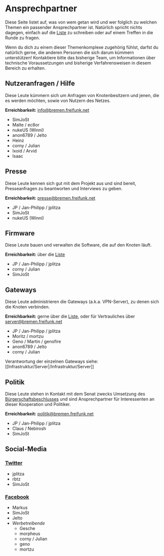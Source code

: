 # Ansprechpartner

Diese Seite listet auf, was von wem getan wird und wer folglich zu welchen Themen ein passender Ansprechpartner ist. Natürlich spricht nichts dagegen, einfach auf die [Liste](liste@bremen.freifunk.net) zu schreiben oder auf einem Treffen in die Runde zu fragen.

Wenn du dich zu einem dieser Themenkomplexe zugehörig fühlst, darfst du natürlich gerne, die anderen Personen die sich darum kümmern unterstützen! Kontaktiere bitte das bisherige Team, um Informationen über technische Voraussetzungen und bisherige Verfahrensweisen in diesem Bereich zu erhalten.


## Nutzeranfragen / Hilfe
Diese Leute kümmern sich um Anfragen von Knotenbesitzern und jenen, die es werden möchten, sowie von Nutzern des Netzes.

**Erreichbarkeit:** info@bremen.freifunk.net

* SimJoSt
* Malte / ec8or
* nukeUS (Winni)
* anon6789 / Jelto
* Heinz
* corny / Julian
* Ixoid / Arvid
* Isaac


## Presse
Diese Leute kennen sich gut mit dem Projekt aus und sind bereit, Presseanfragen zu beantworten und Interviews zu geben.

**Erreichbarkeit:** presse@bremen.freifunk.net

* JP / Jan-Philipp / jplitza
* SimJoSt
* nukeUS (Winni)


## Firmware
Diese Leute bauen und verwalten die Software, die auf den Knoten läuft.

**Erreichbarkeit:** über die [Liste](https://planetcyborg.de/mailman/listinfo/ff-bremen)

* JP / Jan-Philipp / jplitza
* corny / Julian
* SimJoSt


## Gateways
Diese Leute administrieren die Gateways (a.k.a. VPN-Server), zu denen sich die Knoten verbinden.

**Erreichbarkeit:** gerne über die [Liste](https://planetcyborg.de/mailman/listinfo/ff-bremen), oder für Vertrauliches über server@bremen.freifunk.net

* JP / Jan-Philipp / jplitza
* Moritz / mortzu
* Geno / Martin / genofire
* anon6789 / Jelto
* corny / Julian

Verantwortung der einzelnen Gateways siehe: [[Infrastruktur/Server|/Infrastruktur/Server]]


## Politik
Diese Leute stehen in Kontakt mit dem Senat zwecks Umsetzung des [Bürgerschaftsbeschlusses](http://www.bremische-buergerschaft.de/index.php?id=507&area=&np=&navi=informationsdienste6&npoint=7,1,1&titel=Freifunk+im+Land+Bremen+--+Unterst%C3%BCtzung+f%C3%BCr+b%C3%BCrgerschaftliches+Engagement&dn=D18L1506.DAT&lp=18&drucksachennr=18/1506&ppnr=PlPr+18%2F71+20.11.2014&buergerschaftart=1&edatum=2014-07-29&elementref=5573) und sind Ansprechpartner für Interessenten an dieser Kooperation und Politiker.

**Erreichbarkeit:** politik@bremen.freifunk.net

* JP / Jan-Philipp / jplitza
* Claus / Nebirosh
* SimJoSt


## Social-Media
### [Twitter](https://twitter.com/FreifunkHB)
* jplitza
* rbtz
* SimJoSt

### [Facebook](https://www.facebook.com/FreifunkBremen)
* Markus
* SimJoSt
* Jelto
* *Werbetreibende*
  * Gesche
  * morpheus
  * corny / Julian
  * geno
  * mortzu